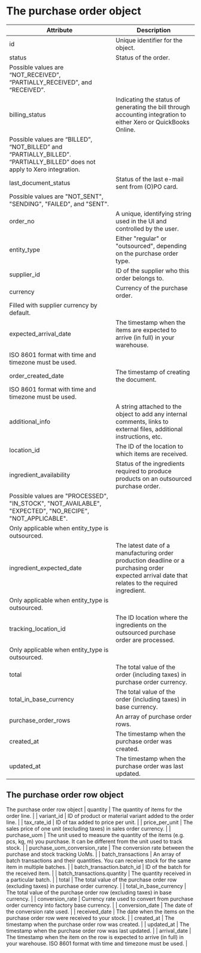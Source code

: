 # The purchase order object

| Attribute                                                                                                                 | Description                                                                                                                                       |
| ------------------------------------------------------------------------------------------------------------------------- | ------------------------------------------------------------------------------------------------------------------------------------------------- |
| id                                                                                                                        | Unique identifier for the object.                                                                                                                 |
| status                                                                                                                    | Status of the order.                                                                                                                              |
| Possible values are “NOT_RECEIVED”, “PARTIALLY_RECEIVED”, and “RECEIVED”.                                                 |                                                                                                                                                   |
| billing_status                                                                                                            | Indicating the status of generating the bill through accounting integration to either Xero or QuickBooks Online.                                  |
| Possible values are “BILLED”, “NOT_BILLED” and “PARTIALLY_BILLED”. “PARTIALLY_BILLED” does not apply to Xero integration. |                                                                                                                                                   |
| last_document_status                                                                                                      | Status of the last e-mail sent from (O)PO card.                                                                                                   |
| Possible values are "NOT_SENT", "SENDING", "FAILED", and "SENT".                                                          |                                                                                                                                                   |
| order_no                                                                                                                  | A unique, identifying string used in the UI and controlled by the user.                                                                           |
| entity_type                                                                                                               | Either "regular" or "outsourced", depending on the purchase order type.                                                                           |
| supplier_id                                                                                                               | ID of the supplier who this order belongs to.                                                                                                     |
| currency                                                                                                                  | Currency of the purchase order.                                                                                                                   |
| Filled with supplier currency by default.                                                                                 |                                                                                                                                                   |
| expected_arrival_date                                                                                                     | The timestamp when the items are expected to arrive (in full) in your warehouse.                                                                  |
| ISO 8601 format with time and timezone must be used.                                                                      |                                                                                                                                                   |
| order_created_date                                                                                                        | The timestamp of creating the document.                                                                                                           |
| ISO 8601 format with time and timezone must be used.                                                                      |                                                                                                                                                   |
| additional_info                                                                                                           | A string attached to the object to add any internal comments, links to external files, additional instructions, etc.                              |
| location_id                                                                                                               | The ID of the location to which items are received.                                                                                               |
| ingredient_availability                                                                                                   | Status of the ingredients required to produce products on an outsourced purchase order.                                                           |
| Possible values are "PROCESSED", "IN_STOCK", "NOT_AVAILABLE", "EXPECTED", "NO_RECIPE", "NOT_APPLICABLE".                  |                                                                                                                                                   |
| Only applicable when entity_type is outsourced.                                                                           |                                                                                                                                                   |
| ingredient_expected_date                                                                                                  | The latest date of a manufacturing order production deadline or a purchasing order expected arrival date that relates to the required ingredient. |
| Only applicable when entity_type is outsourced.                                                                           |                                                                                                                                                   |
| tracking_location_id                                                                                                      | The ID location where the ingredients on the outsourced purchase order are processed.                                                             |
| Only applicable when entity_type is outsourced.                                                                           |                                                                                                                                                   |
| total                                                                                                                     | The total value of the order (including taxes) in purchase order currency.                                                                        |
| total_in_base_currency                                                                                                    | The total value of the order (including taxes) in base currency.                                                                                  |
| purchase_order_rows                                                                                                       | An array of purchase order rows.                                                                                                                  |
| created_at                                                                                                                | The timestamp when the purchase order was created.                                                                                                |
| updated_at                                                                                                                | The timestamp when the purchase order was last updated.                                                                                           |

## The purchase order row object

The purchase order row object | quantity | The quantity of items for the order line. | |
variant_id | ID of product or material variant added to the order line. | | tax_rate_id
| ID of tax added to price per unit. | | price_per_unit | The sales price of one unit
(excluding taxes) in sales order currency. | | purchase_uom | The unit used to measure
the quantity of the items (e.g. pcs, kg, m) you purchase. It can be different from the
unit used to track stock. | | purchase_uom_conversion_rate | The conversion rate between
the purchase and stock tracking UoMs. | | batch_transactions | An array of batch
transactions and their quantities. You can receive stock for the same item in multiple
batches. | | batch_transaction.batch_id | ID of the batch for the received item. | |
batch_transactions.quantity | The quantity received in a particular batch. | | total |
The total value of the purchase order row (excluding taxes) in purchase order currency.
| | total_in_base_currency | The total value of the purchase order row (excluding taxes)
in base currency. | | conversion_rate | Currency rate used to convert from purchase
order currency into factory base currency. | | conversion_date | The date of the
conversion rate used. | | received_date | The date when the items on the purchase order
row were received to your stock. | | created_at | The timestamp when the purchase order
row was created. | | updated_at | The timestamp when the purchase order row was last
updated. | | arrival_date | The timestamp when the item on the row is expected to arrive
(in full) in your warehouse. ISO 8601 format with time and timezone must be used. |
